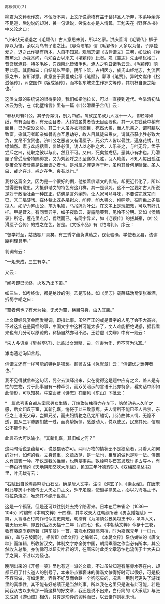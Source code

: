     再谈俳文(2) 

   柳君为文矜张作态，不佞所不喜，上文所说滑稽有益于世非圣人所弃，本系唾余亦不足道，后边说的却对，换一句话说，笑悦本亦是人情耳。王勉夫在《野客丛书》中又论之曰：

   “小宋状元谓退之《毛颖传》古人意思未到，所以名家。洪庆善谓《毛颖传》柳子厚以为怪，余以为乌有子虚之比。《容斋随笔》谓《毛颖传》人多以为怪，子厚独爱之，退之此作疑有所本，人自不知耳。观隋志谓《古俳谐文》三卷，如沈约《弹芭蕉文》亦载其间，乌知自古以来无《毛颖传》比者。观《蜀志》先主嘲张裕曰，昔吾居涿县，特多毛姓，东西南北皆诸毛也，涿人之称曰诸毛云云。《毛颖传》萌芽此意。其间如曰：自结绳以至秦，阴阳卜筮，占相医方，族氏山经地志，九流百家之书，皆所详悉。此意出于蔡邕成公绥《笔赋》，郭璞《笔赞》。异时文嵩作《松滋侯传》，司空图作《容成侯传》，而本朝东坡先生作罗文等传，其机杼自退之始也。”

   这类文章的系统说的很得要领，我们如把他拉长，可以一直接到近代。今举清初陆次云为例，在《北墅绪言》里有一篇《叶公滑厘子合传》云：

   “春秋时有叶公，其子孙繁衍，别为四族。每族昆弟或九人或十一人，皆轻薄如纸，有有面目者，有无面目者，大约钱盈贯者皆无目面者也，其一人在钱薮中稍有面目，已为空没文矣。其二十人虽亦衣冠面目，宛然大盗，而人乐亲之，谓可藉以致富。染其习者即亲如骨肉亦互思劫夺，故人目其徒曰吊友，谓其虽获小胜必致大负，宜吊不宜贺也。济叶公之恶者又有滑厘子，兄弟六人皆以骨胜，遍身花绣，红绿灿然。素与盆成括善，出处必俱，诱人以必胜之术，人乐亲之，与叶无异。孟子尝斥之曰，徒取之彼以与此，然且不可。又曰，死矣盆成括。恶其小有才也。乃滑厘子曾受唐帝特赐绯衣，又为刘毅呼之即至遂尔大胜，为人艳羡，不知人每出孤注竟覆全军者皆慕是说而误之者也。是滑厘之罪更浮于叶，虽粉其骨何足赎哉。圣人曰，戒之在斗，戒之在色，良有以也。”

   我抄这篇全文，因为是一个很好的例，他接着俳谐文的传统，却更近代化了，所以觉得更有意思。大抵俳谐文的特色有这几样。其一是讽刺。这不一定要如古人所说是对于政治社会一种匡正，仿佛是言外余韵，让人家可以寻味，不要说完就完而已。其二是游戏。在体裁上这多是拟文，如传，如九锡文，如弹章。在脚色上多是拟人，如驴为庐山公，笔为毛颖，马吊牌为叶公。在文字上是玩把戏，可以有好几样。甲是音义。有同音异字，如子夜歌云，雾露隐芙蓉，见怜不分明。又如《侯鲭录》所记，莲花里点灯，偶然而已。有同字异义，如《毛颖传》的拔其豪，《叶公滑厘子合传》的戒之在色，皆是。《文饭小品》有《怕考判》，序云：

   “督学将至，姑熟棚厂具矣，有三秀才蕴药谋爇之，逻获验确，学使者发县，该谑庵判理具申。”

   判词有云：

   “一炬未成，三生有幸。”

   又云：

   “闻考即已命终，火攻乃出下策。”

   如三生，如考终命，都是绝妙的例。乙是形体。如《吴志》载薛综劝蜀使张奉酒，拆蜀字嘲之曰：

   “蜀者何也？有犬为独，无犬为蜀，横目勾身，虫入其腹。”

   上文薛综凭宴会而发嘲调，即指此事。虽然严正的或是惜字的人见了会不大高兴，不过这实在是莫怪的事，中国文字中这种可能太多了，文人难能拒绝诱惑，据我看来也有几分可以原谅的，称扬自然亦可不必。王若虚《文辨》中有一则云：

   “宋人多讥病《醉翁亭记》，此盖以文滑稽，曰，何害为佳，但不可为法耳。”

   滹南遗老洵知言哉。

   俳谐文还有一样可能的特色是猥亵。颜师古注《急就章》云：“俳谓优之亵狎者也。”

   我不见得就信奉这句话，凭空去演绎出来，实在觉得这是题中应有之义，盖人是有性的生物，对于此事自有一种牵引，而双关暗示的言语于此亦特多，看笑话中即如此情形，可以知矣。牛空山著《诗志》在豳风《东山》下批云：

   “一篇悲喜离合都从室家男女生情，开端敦彼独宿亦在车下，隐然动劳人久旷之感，后文妇叹于室，其新孔嘉，惓惓于此三致意焉。夫人情所不能已圣人弗禁，东征之士谁无父母，岂鲜兄弟，而夫妇情艳之私尤所缱切，此诗曲体人情，无隐不透，直从三军肺腑扪摅一过，而真挚婉恻，感激动人，悦以使民，民忘其死，信周公不能作也。”

   此言虽大可以喻小。“其新孔嘉，其旧如之何？”

   这两句话说是蕴藉可，说是猥亵亦可。两间万物的情状无不是猥亵者，只看人如何的对付，如何的看。立身谨重，文章放荡，是一法也，相反的做也是别一法。俳谐文有猥亵一种，不仅是我的推量，也确是事实。敦煌鸣沙石室发现许多古写本，有一卷白行简的《天地阴阳交欢大乐赋》，民国三年叶德辉刻入《双梅影闇丛书》里，叶氏跋有云：

   “右赋出自敦煌县鸣沙山石室。确是唐人文字。注引《洞玄子》，《素女经》。在唐宋时此等房中书流传士大夫之口之文，殊不足怪，使道学家见之，必以为诲淫之书，将拉杂烧之，唯恐其不绝于世矣。”

   这是一个孤证，但是还可以往别处去找个陪客来。日本在后朱雀帝（1036—1045）时编有《本朝文粹》十四卷，其中收录大江朝纲所著《男女婚姻赋》一篇，大旨与白行简作相似而更简短，朝纲有《为清慎公报吴越王书》，洋洋大文，署天历元年，即五代后汉天福十二年（九四七）也。《本朝续文粹》今存十三卷，收有藤原季纲所著《阴车赞》一首，署淫水校尉高鸿撰，时为嘉保元年（一〇九四），盖与东坡同时，相传即《续文粹》之编者云。《本朝文粹》系仿姚铉的《唐文粹》而编辑，所收皆汉文，体制文字亦全仿中国，朝纲季纲之作当必有所本，其公然收入总集，亦仿佛可以证实叶君的话，在唐宋时此类文章恐怕也流传于士大夫口手之间，不甚以为怪也。

   晚明出来的《开卷一笑》里也有这一派的文章，不过虽然知道有屠赤水等在内，却都已用了什么道人的别号了，本来带点猥亵味的俳谐文做得好时可以很好，可是极不容易做，有如走索，弄得不好反而会跌一个狗吃矢的，况且一用别号更失了游戏里的真挚性，其不能有好成绩正是当然的事。所以我在这里只是说有此可能，若是问我从古以来有那一篇这样的好文章，我还是说不出来，白行简的《大乐赋》与张文成的《游仙窟》相仿，只算是珍异的资料而已，以云佳作则犹未也。

